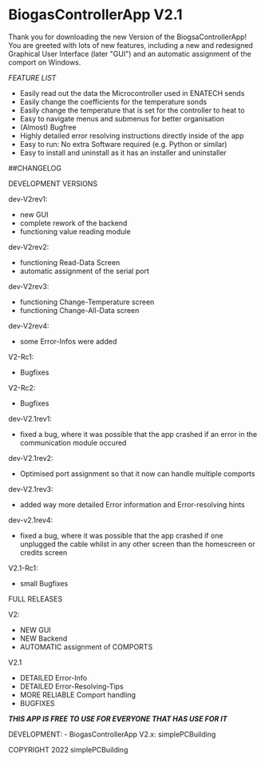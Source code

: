 		
				
# BiogasControllerApp V2.1
				
		
		
Thank you for downloading the new Version of the BiogsaControllerApp! You are greeted with 
lots of new features, including a new and redesigned Graphical User Interface (later "GUI")
and an automatic assignment of the comport on Windows. 
	
	
*FEATURE LIST*
- Easily read out the data the Microcontroller used in ENATECH sends
- Easily change the coefficients for the temperature sonds
- Easily change the temperature that is set for the controller to heat to
- Easy to navigate menus and submenus for better organisation
- (Almost) Bugfree
- Highly detailed error resolving instructions directly inside of the app
- Easy to run: No extra Software required (e.g. Python or similar)
- Easy to install and uninstall as it has an installer and uninstaller
	



					
##CHANGELOG
	
DEVELOPMENT VERSIONS
	
dev-V2rev1:
- new GUI
- complete rework of the backend
- functioning value reading module
		
dev-V2rev2:
- functioning Read-Data Screen
- automatic assignment of the serial port
	
dev-V2rev3:
- functioning Change-Temperature screen
- functioning Change-All-Data screen
		
dev-V2rev4:
- some Error-Infos were added
		
V2-Rc1:
- Bugfixes
		
V2-Rc2:
- Bugfixes
		
		
dev-V2.1rev1:
- fixed a bug, where it was possible that the app crashed if an error in the communication module occured
		
dev-V2.1rev2:
- Optimised port assignment so that it now can handle multiple comports
		
dev-V2.1rev3:
- added way more detailed Error information and Error-resolving hints

dev-v2.1rev4:
- fixed a bug, where it was possible that the app crashed if one unplugged the cable whilst in any other screen than the homescreen or credits screen
		
V2.1-Rc1:
- small Bugfixes
	
		
		
FULL RELEASES
	
V2:
- NEW GUI
- NEW Backend
- AUTOMATIC assignment of COMPORTS
		
V2.1
- DETAILED Error-Info
- DETAILED Error-Resolving-Tips
- MORE RELIABLE Comport handling
- BUGFIXES
		
		

***THIS APP IS FREE TO USE FOR EVERYONE THAT HAS USE FOR IT***
			


DEVELOPMENT:
	- BiogasControllerApp V2.x: simplePCBuilding
	

	
 COPYRIGHT 2022 simplePCBuilding


	
		

